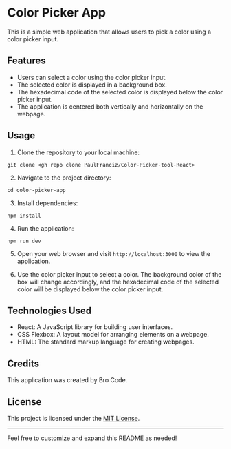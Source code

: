 # Color Picker App

This is a simple web application that allows users to pick a color using a color picker input.

## Features

- Users can select a color using the color picker input.
- The selected color is displayed in a background box.
- The hexadecimal code of the selected color is displayed below the color picker input.
- The application is centered both vertically and horizontally on the webpage.

## Usage

1. Clone the repository to your local machine:

```
git clone <gh repo clone PaulFranciz/Color-Picker-tool-React>
```

2. Navigate to the project directory:

```
cd color-picker-app
```

3. Install dependencies:

```
npm install
```

4. Run the application:

```
npm run dev
```

5. Open your web browser and visit `http://localhost:3000` to view the application.

6. Use the color picker input to select a color. The background color of the box will change accordingly, and the hexadecimal code of the selected color will be displayed below the color picker input.

## Technologies Used

- React: A JavaScript library for building user interfaces.
- CSS Flexbox: A layout model for arranging elements on a webpage.
- HTML: The standard markup language for creating webpages.

## Credits

This application was created by Bro Code.

## License

This project is licensed under the [MIT License](LICENSE).

---

Feel free to customize and expand this README as needed!
